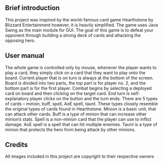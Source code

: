 ## Brief introduction

This project was inspired by the world-famous card game Hearthstone by Blizzard Entertainment
however, it is heavily simplified. The game uses Java Swing as the main module for GUI. The goal of this
game is to defeat your opponent through building a strong deck of cards and attacking the opposing
hero.

## User manual

The whole game is controlled only by mouse, whenever the player wants to play a card, they simply click
on a card that they want to play onto the board. Current player that is on turn is always at the bottom of
the screen. Board is divided into two parts, the top part is for player no. 2, and the bottom part is for the
first player.
Combat begins by selecting a deployed card on board and then clicking on the target card. End turn is
self-explanatory player clicks on the button and the turn ends.
There are 5 types of cards – minion, buff, spell, AoE spell, taunt. These types closely resemble the
original types of cards found in Hearthstone.
Minion is a basic unit, that can attack other cards.
Buff is a type of minion that can increase other minion’s stats.
Spell is a non-minion card that the player can use to inflict damage.
AoE spell is a spell that can hit multiple enemies.
Taunt is a type of minion that protects the hero from being attack by other minions.

## Credits

All images included in this project are copyright to their respective owners
